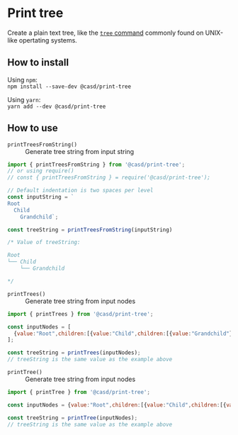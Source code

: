 # Print tree

Create a plain text tree, like the [`tree` command](https://en.wikipedia.org/wiki/Tree_(command))
commonly found on UNIX-like opertating systems.

## How to install

Using `npm`:  
`npm install --save-dev @casd/print-tree`

Using `yarn`:  
`yarn add --dev @casd/print-tree`

## How to use

<dl>
  <dt><code>printTreesFromString()</code></dt>
  <dd>Generate tree string from input string</dd>
</dl>

```javascript
import { printTreesFromString } from '@casd/print-tree';
// or using require()
// const { printTreesFromString } = require('@casd/print-tree');

// Default indentation is two spaces per level
const inputString = `
Root
  Child
    Grandchild`;

const treeString = printTreesFromString(inputString)

/* Value of treeString:

Root
└── Child
    └── Grandchild

*/
```

<dl>
  <dt><code>printTrees()</code></dt>
  <dd>Generate tree string from input nodes</dd>
</dl>

```javascript
import { printTrees } from '@casd/print-tree';

const inputNodes = [
  {value:"Root",children:[{value:"Child",children:[{value:"Grandchild"}]}]}
];

const treeString = printTrees(inputNodes);
// treeString is the same value as the example above
```

<dl>
  <dt><code>printTree()</code></dt>
  <dd>Generate tree string from input nodes</dd>
</dl>

```javascript
import { printTree } from '@casd/print-tree';

const inputNodes = {value:"Root",children:[{value:"Child",children:[{value:"Grandchild"}]}]};

const treeString = printTree(inputNodes);
// treeString is the same value as the example above
```

